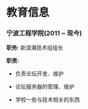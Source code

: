 # 教育信息

### 宁波工程学院(2011 ~ 现今)

**职务:** 新浪潮技术组组长

**职责:**

* 负责论坛开发、维护

* 论坛服务器的管理、维护

* 学校一些与技术相关的东西



